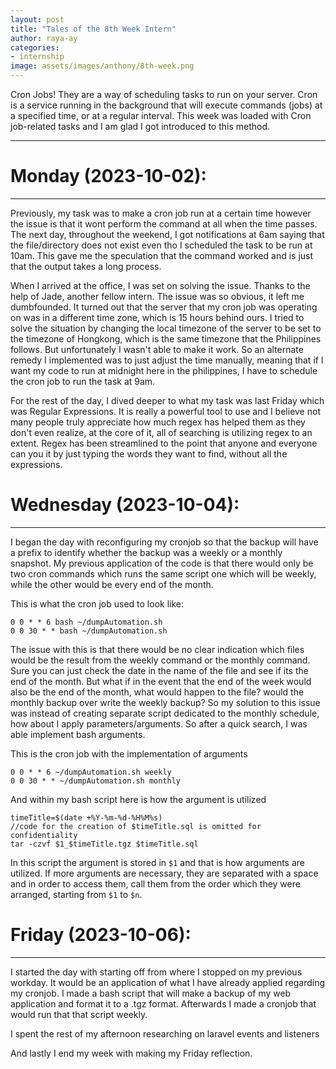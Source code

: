 ```yaml
---
layout: post
title: "Tales of the 8th Week Intern"
author: raya-ay
categories: 
- internship
image: assets/images/anthony/8th-week.png
---
```


Cron Jobs! They are a way of scheduling tasks to run on your server. Cron is a service running in the background that will execute commands (jobs) at a specified time, or at a regular interval. This week was loaded with Cron job-related tasks and I am glad I got introduced to this method.

---

# Monday (2023-10-02):
---

Previously, my task was to make a cron job run at a certain time however the issue is that it wont perform the command at all when the time passes. The next day, throughout the weekend, I got notifications at 6am saying that the file/directory does not exist even tho I scheduled the task to be run at 10am. This gave me the speculation that the command worked and is just that the output takes a long process. 

When I arrived at the office, I was set on solving the issue. Thanks to the help of Jade, another fellow intern. The issue was so obvious, it left me dumbfounded. It turned out that the server that my cron job was operating on was in a different time zone, which is 15 hours behind ours. I tried to solve the situation by changing the local timezone of the server to be set to the timezone of Hongkong, which is the same timezone that the Philippines follows. But unfortunately I wasn't able to make it work. So an alternate remedy I implemented was to just adjust the time manually, meaning that if I want my code to run at midnight here in the philippines, I have to schedule the cron job to run the task at 9am.

For the rest of the day, I dived deeper to what my task was last Friday which was Regular Expressions. It is really a powerful tool to use and I believe not many people truly appreciate how much regex has helped them as they don't even realize, at the core of it, all of searching is utilizing regex to an extent. Regex has been streamlined to the point that anyone and everyone can you it by just typing the words they want to find, without all the expressions.


# Wednesday (2023-10-04):
---

I began the day with reconfiguring my cronjob so that the backup will have a prefix to identify whether the backup was a weekly or a monthly snapshot. My previous application of the code is that there would only be two cron commands which runs the same script one which will be weekly, while the other would be every end of the month. 

This is what the cron job used to look like:
```
0 0 * * 6 bash ~/dumpAutomation.sh 
0 0 30 * * bash ~/dumpAutomation.sh
```

The issue with this is that there would be no clear indication which files would be the result from the weekly command or the monthly command. Sure you can just check the date in the name of the file and see if its the end of the month. But what if in the event that the end of the week would also be the end of the month, what would happen to the file? would the monthly backup over write the weekly backup? So my solution to this issue was instead of creating separate script dedicated to the monthly schedule, how about I apply parameters/arguments. So after a quick search, I was able implement bash arguments.

This is the cron job with the implementation of arguments
```
0 0 * * 6 ~/dumpAutomation.sh weekly 
0 0 30 * * ~/dumpAutomation.sh monthly
```

And within my bash script here is how the argument is utilized
```
timeTitle=$(date +%Y-%m-%d-%H%M%s)
//code for the creation of $timeTitle.sql is omitted for confidentiality
tar -czvf $1_$timeTitle.tgz $timeTitle.sql
```

In this script the argument is stored in `$1` and that is how arguments are utilized. If more arguments are necessary, they are separated with a space and in order to access them, call them from the order which they were arranged, starting from `$1` to `$n`.


# Friday (2023-10-06):
---

I started the day with starting off from where I stopped on my previous workday. It would be an application of what I have already applied regarding my cronjob. I made a bash script that will make a backup of my web application and format it to a .tgz format. Afterwards I made a cronjob that would run that that script weekly.

I spent the rest of my afternoon researching on laravel events and listeners

And lastly I end my week with making my Friday reflection.